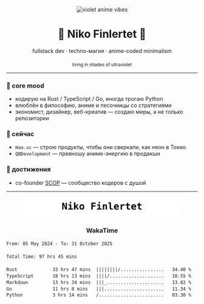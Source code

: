 
<div align="center">
  <img src="https://64.media.tumblr.com/753cecd3e4eafb916e634db43fb5ac28/71df3f8a7be83c9b-ee/s500x750/9d3eae262784094f48a1da292f334dab0da6f714.gif" alt="violet anime vibes" width="240" />
  <h1>💜 Niko Finlertet 💜</h1>
  <p>fullstack dev · techno-магия · anime-coded minimalism</p>
  <p><sub>living in shades of ultraviolet</sub></p>
</div>

---

### 💜 core mood
- кодирую на Rust / TypeScript / Go, иногда трогаю Python
- влюблён в философию, аниме и песочницы со стратегиями
- экономист, дизайнер, веб-креатив — создаю миры, а не только репозитории

### 💜 сейчас
- `Hao.vc` — строю продукты, чтобы они сверкали, как неон в Токио
- `QBDevelopment` — превношу аниме-энергию в продакшн

### 💜 достижения
- co-founder [SCOP](https://t.me/some_kind_of_programmers/) — сообщество кодеров с душой

---

<div align="center">
  <img src="./niko_finlertet.svg" alt="Niko Finlertet logotype" width="420" />
</div>

<h3 align="center">WakaTime</h3>

```txt
From: 05 May 2024 - To: 31 October 2025

Total Time: 97 hrs 45 mins

Rust             33 hrs 47 mins  ||||||||/................   34.40 %
TypeScript       18 hrs 13 mins  ||||/....................   18.55 %
Markdown         13 hrs 34 mins  |||_.....................   13.82 %
Go               11 hrs 8 mins   |||......................   11.34 %
Python           3 hrs 14 mins   /........................   03.30 %
